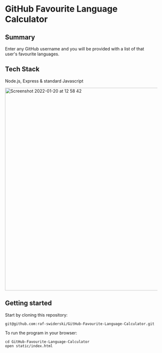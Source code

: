 # GitHub Favourite Language Calculator

## Summary

Enter any GitHub username and you will be provided with a list of that user's favourite languages. 

## Tech Stack

Node.js, Express & standard Javascript

<img width="668" alt="Screenshot 2022-01-20 at 12 58 42" src="https://user-images.githubusercontent.com/76166627/150343354-1550edf3-fba9-45db-b742-fbe13048fea2.png">


## Getting started

Start by cloning this repository:
```
git@github.com:raf-swiderski/GitHub-Favourite-Language-Calculator.git
```

To run the program in your browser:
```
cd GitHub-Favourite-Language-Calculator
open static/index.html
```











